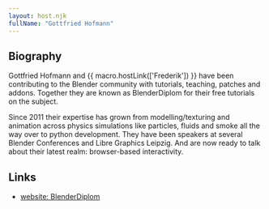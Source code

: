 ```yaml
---
layout: host.njk
fullName: "Gottfried Hofmann"
---
```


## Biography

Gottfried Hofmann and {{ macro.hostLink(['Frederik']) }} have been
contributing to the Blender community with tutorials, teaching, patches
and addons. Together they are known as BlenderDiplom for their free
tutorials on the subject.

Since 2011 their expertise has grown from modelling/texturing and animation
across physics simulations like particles, fluids and smoke all the way over
to python development. They have been speakers at several Blender Conferences
and Libre Graphics Leipzig. And are now ready to talk about their latest
realm: browser-based interactivity.

## Links

* [website: BlenderDiplom](https://www.blenderdiplom.com)
